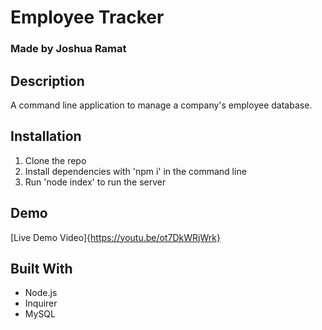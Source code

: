 # Employee Tracker
### Made by Joshua Ramat

## Description
A command line application to manage a company's employee database.

## Installation
1. Clone the repo
2. Install dependencies with 'npm i' in the command line
3. Run 'node index' to run the server

## Demo
[Live Demo Video]{https://youtu.be/ot7DkWRjWrk}

## Built With
* Node.js
* Inquirer
* MySQL
